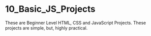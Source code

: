 # 10_Basic_JS_Projects
These are Beginner Level HTML, CSS and JavaScript Projects. These projects are simple, but, highly practical.
